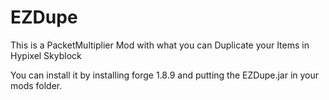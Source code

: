 # EZDupe
This is a PacketMultiplier Mod with what you can Duplicate your Items in Hypixel Skyblock

You can install it by installing forge 1.8.9 and putting the EZDupe.jar in your mods folder.
